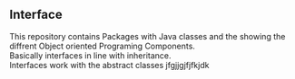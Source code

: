 ## Interface
This repository contains
Packages with Java classes and the showing the diffrent Object oriented Programing Components.<br />
Basically interfaces in line with inheritance. <br />
Interfaces work with the abstract classes
jfgjjgjfjfkjdk

